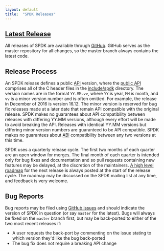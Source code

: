 ```yaml
---
layout: default
title:  "SPDK Releases"
---
```


<span class="glyphicon glyphicon-download"></span> [Latest Release](https://github.com/spdk/spdk/releases)
---------

All releases of SPDK are available through [GitHub](https://github.com/spdk/spdk/releases). GitHub serves as the master repository for all changes, so the master branch always contains the latest code.

Release Process
---------------

An SPDK release defines a public [API](https://en.wikipedia.org/wiki/Application_programming_interface) version, where the [public API](http://www.spdk.io/doc/files.html) comprises all of the C header files in the [include/spdk](https://github.com/spdk/spdk/tree/master/include/spdk) directory. The version names are in the format `YY.MM.vv`, where `YY` is year, `MM` is month, and `vv` is a minor version number and is often omitted. For example, the release in December of 2016 is version 16.12. The minor version is reserved for bug fix releases made at a later date that remain API compatible with the original release. SPDK makes no guarantees about API compatibility between releases with differing YY.MM versions, although every effort will be made to avoid breaking the API. Releases with identical YY.MM versions but differing minor version numbers are guaranteed to be API compatible. SPDK makes no guarantees about [ABI](https://en.wikipedia.org/wiki/Application_binary_interface) compatibility between any two versions at this time.

SPDK uses a quarterly release cycle. The first two months of each quarter are an open window for merges. The final month of each quarter is intended only for bug fixes and documentation and so pull requests containing new features may be delayed, at the discretion of the maintainers. [A high level roadmap](https://github.com/spdk/spdk/wiki/Release-Planning) for the next release is always posted at the start of the release cycle. The roadmap may be discussed on the SPDK mailing list at any time, and feedback is very welcome.

Bug Reports
-----------

Bug reports may be filed using [GitHub issues](https://github.com/spdk/spdk/issues) and should indicate the version of SPDK in question (or say `master` for the latest). Bugs will always be fixed on the `master` branch first, but may be back-ported to either of the two most recent releases if:

* A user requests the back-port by commenting on the issue stating to which version they'd like the bug back-ported
* The bug fix does not require a breaking API change